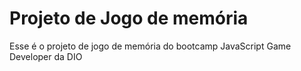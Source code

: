 # Projeto de Jogo de memória

Esse é o projeto de jogo de memória do bootcamp JavaScript Game Developer da DIO